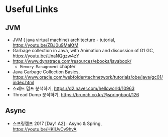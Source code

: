 # Useful Links

## JVM

- JVM ( java virtual machine) architecture - tutorial, https://youtu.be/ZBJ0u9MaKtM
- Garbage collection in Java, with Animation and discussion of G1 GC, https://youtu.be/UnaNQgzw4zY
- https://www.dynatrace.com/resources/ebooks/javabook/
  - `Memory Management` chapter
- Java Garbage Collection Basics, https://www.oracle.com/webfolder/technetwork/tutorials/obe/java/gc01/index.html
- 스레드 덤프 분석하기, https://d2.naver.com/helloworld/10963
- Thread Dump 분석하기, https://brunch.co.kr/@springboot/126

## Async

- 스프링캠프 2017 [Day1 A2] : Async & Spring, https://youtu.be/HKlUvCv9hvA
